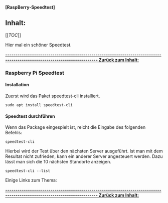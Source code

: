 **[RaspBerry-Speedtest]**

## Inhalt:
[[_TOC_]]

Hier mal ein schöner Speedtest.

**[------------------------------------------------------------------------------------------------------------------------- Zurück zum Inhalt:](#inhalt)**

### Raspberry Pi Speedtest
#### Installation

Zuerst wird das Paket speedtest-cli installiert.
~~~
sudo apt install speedtest-cli
~~~
#### Speedtest durchführen

Wenn das Package eingespielt ist, reicht die Eingabe des folgenden Befehls:
~~~
speedtest-cli
~~~

Hierbei wird der Test über den nächsten Server ausgeführt. Ist man mit dem Resultat nicht zufrieden, kann ein anderer Server angesteuert werden. Dazu lässt man sich die 10 nächsten Standorte anzeigen.
~~~
speedtest-cli --list
~~~





Einige Links zum Thema:



**[------------------------------------------------------------------------------------------------------------------------- Zurück zum Inhalt:](#inhalt)**